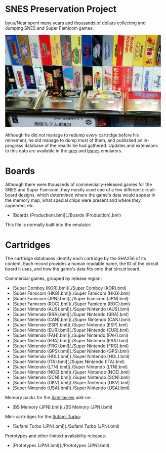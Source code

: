 # SNES Preservation Project

byuu/Near spent [many years and thousands of dollars][desc]
collecting and dumping SNES and Super Famicom games.

[desc]: /about/#snes-preservation-project

![byuu's SNES game collection](/images/preservation/byuu-snes-games.jpg)

Although he did not manage to redump *every* cartridge before his retirement,
he did manage to dump most of them,
and published an in-progress database
of the results he had gathered.
Updates and extensions to this data are available
in the [ares](/ares) and [bsnes](/bsnes) emulators.

# Boards

Although there were thousands of commercially-released games
for the SNES and Super Famicom,
they mostly used one of a few different circuit-board designs,
which determined where the game's data would appear in the memory map,
what special chips were present and where *they* appeared, etc.

  - [Boards (Production).bml](./Boards (Production).bml)

This file is normally built into the emulator.

# Cartridges

The cartridge databases identify each cartridge by the SHA256 of its content.
Each record provides a human readable name,
the ID of the circuit board it uses,
and how the game's data fits onto that circuit board.

Commercial games, grouped by release region:

  - [Super Comboy (KOR).bml](./Super Comboy (KOR).bml)
  - [Super Famicom (HKG).bml](./Super Famicom (HKG).bml)
  - [Super Famicom (JPN).bml](./Super Famicom (JPN).bml)
  - [Super Famicom (ROC).bml](./Super Famicom (ROC).bml)
  - [Super Nintendo (AUS).bml](./Super Nintendo (AUS).bml)
  - [Super Nintendo (BRA).bml](./Super Nintendo (BRA).bml)
  - [Super Nintendo (CAN).bml](./Super Nintendo (CAN).bml)
  - [Super Nintendo (ESP).bml](./Super Nintendo (ESP).bml)
  - [Super Nintendo (EUR).bml](./Super Nintendo (EUR).bml)
  - [Super Nintendo (FAH).bml](./Super Nintendo (FAH).bml)
  - [Super Nintendo (FRA).bml](./Super Nintendo (FRA).bml)
  - [Super Nintendo (FRG).bml](./Super Nintendo (FRG).bml)
  - [Super Nintendo (GPS).bml](./Super Nintendo (GPS).bml)
  - [Super Nintendo (HOL).bml](./Super Nintendo (HOL).bml)
  - [Super Nintendo (ITA).bml](./Super Nintendo (ITA).bml)
  - [Super Nintendo (LTN).bml](./Super Nintendo (LTN).bml)
  - [Super Nintendo (NOE).bml](./Super Nintendo (NOE).bml)
  - [Super Nintendo (SCN).bml](./Super Nintendo (SCN).bml)
  - [Super Nintendo (UKV).bml](./Super Nintendo (UKV).bml)
  - [Super Nintendo (USA).bml](./Super Nintendo (USA).bml)

Memory packs for the [Satellaview] add-on:

  - [BS Memory (JPN).bml](./BS Memory (JPN).bml)

[Satellaview]: https://en.wikipedia.org/wiki/Satellaview

Mini-cartridges for the [Sufami Turbo]:

  - [Sufami Turbo (JPN).bml](./Sufami Turbo (JPN).bml)

[Sufami Turbo]: https://en.wikipedia.org/wiki/Sufami_Turbo

Prototypes and other limited-availability releases:

  - [Prototypes (JPN).bml](./Prototypes (JPN).bml)
